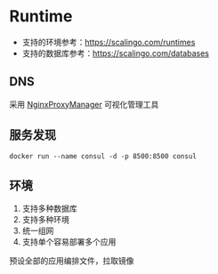 # Runtime

* 支持的环境参考：https://scalingo.com/runtimes
* 支持的数据库参考：https://scalingo.com/databases

## DNS

采用 [NginxProxyManager](https://github.com/NginxProxyManager/nginx-proxy-manager) 可视化管理工具

## 服务发现

```
docker run --name consul -d -p 8500:8500 consul
```

## 环境

1. 支持多种数据库
2. 支持多种环境
3. 统一组网
4. 支持单个容易部署多个应用

预设全部的应用编排文件，拉取镜像
